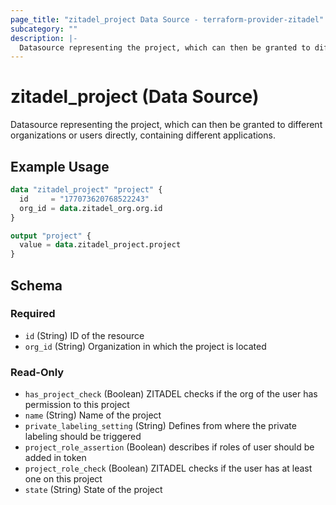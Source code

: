 ```yaml
---
page_title: "zitadel_project Data Source - terraform-provider-zitadel"
subcategory: ""
description: |-
  Datasource representing the project, which can then be granted to different organizations or users directly, containing different applications.
---
```


# zitadel_project (Data Source)

Datasource representing the project, which can then be granted to different organizations or users directly, containing different applications.

## Example Usage

```terraform
data "zitadel_project" "project" {
  id     = "177073620768522243"
  org_id = data.zitadel_org.org.id
}

output "project" {
  value = data.zitadel_project.project
}
```

<!-- schema generated by tfplugindocs -->
## Schema

### Required

- `id` (String) ID of the resource
- `org_id` (String) Organization in which the project is located

### Read-Only

- `has_project_check` (Boolean) ZITADEL checks if the org of the user has permission to this project
- `name` (String) Name of the project
- `private_labeling_setting` (String) Defines from where the private labeling should be triggered
- `project_role_assertion` (Boolean) describes if roles of user should be added in token
- `project_role_check` (Boolean) ZITADEL checks if the user has at least one on this project
- `state` (String) State of the project